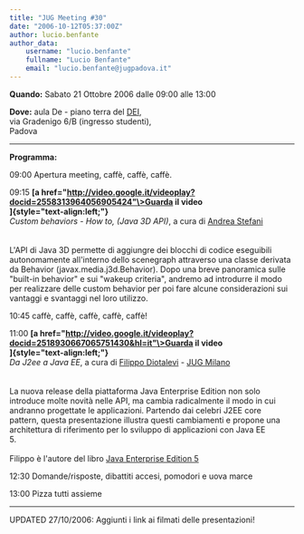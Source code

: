 ```yaml
---
title: "JUG Meeting #30"
date: "2006-10-12T05:37:00Z"
author: lucio.benfante
author_data:
    username: "lucio.benfante"
    fullname: "Lucio Benfante"
    email: "lucio.benfante@jugpadova.it"
---
```


**Quando:** Sabato 21 Ottobre 2006 dalle 09:00 alle 13:00

**Dove:** aula De - piano terra del [DEI](http://www.dei.unipd.it),\
via Gradenigo 6/B (ingresso studenti),\
Padova

  ---------------- --------------------------------------------------------------------------------------------------------------------------------------------------------------------------------------------------------------------------------------------------------------------------------------------------------------------------------------------------------------------------------------------------------------------------
  **Programma:**   

  09:00            Apertura meeting, caffè, caffè, caffè.

  09:15            **[a href="http://video.google.it/videoplay?docid=2558313964056905424"\>Guarda il video</a><br/>]{style="text-align:left;"}**\
                   *Custom behaviors - How to, (Java 3D API)*, a cura di <a href="mailto:andrea.stefani@jugpadova.it">Andrea Stefani</a><br/><br/>\
                   L'API di Java 3D permette di aggiungre dei blocchi di codice eseguibili autonomamente all'interno dello scenegraph attraverso una classe derivata da Behavior (javax.media.j3d.Behavior). Dopo una breve panoramica sulle "built-in behavior" e sui "wakeup criteria", andremo ad introdurre il modo per realizzare delle custom behavior per poi fare alcune considerazioni sui vantaggi e svantaggi nel loro utilizzo.

  10:45            caffè, caffè, caffè, caffè, caffè!

  11:00            **[a href="http://video.google.it/videoplay?docid=2518930667065751430&hl=it"\>Guarda il video</a><br/>]{style="text-align:left;"}**\
                   *Da J2ee a Java EE*, a cura di <a href="http://www.diotalevi.com/weblog/about-me/">Filippo Diotalevi</a> - <a href="http://www.jugmilano.it">JUG Milano</a><br/><br/>\
                   La nuova release della piattaforma Java Enterprise Edition non solo\
                   introduce molte novità nelle API, ma cambia radicalmente il modo in cui\
                   andranno progettate le applicazioni. Partendo dai celebri J2EE core\
                   pattern, questa presentazione illustra questi cambiamenti e propone una\
                   architettura di riferimento per lo sviluppo di applicazioni con Java EE\
                   5.<br/><br/>Filippo è l'autore del libro <a href="http://www.hoepli.it/editore/visbook.asp?id=88-203-3635-9&cat=vh">Java Enterprise Edition 5</a>

  12:30            Domande/risposte, dibattiti accesi, pomodori e uova marce

  13:00            Pizza tutti assieme
  ---------------- --------------------------------------------------------------------------------------------------------------------------------------------------------------------------------------------------------------------------------------------------------------------------------------------------------------------------------------------------------------------------------------------------------------------------

UPDATED 27/10/2006: Aggiunti i link ai filmati delle presentazioni!
